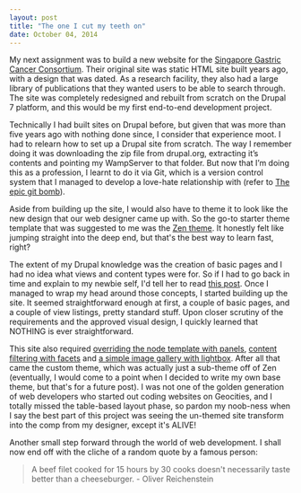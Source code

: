 ```yaml
---
layout: post
title: "The one I cut my teeth on"
date: October 04, 2014
---
```

My next assignment was to build a new website for the [Singapore Gastric Cancer Consortium](http://www.sgcc.sg). Their original site was static HTML site built years ago, with a design that was dated. As a research facility, they also had a large library of publications that they wanted users to be able to search through. The site was completely redesigned and rebuilt from scratch on the Drupal 7 platform, and this would be my first end-to-end development project.

Technically I had built sites on Drupal before, but given that was more than five years ago with nothing done since, I consider that experience moot. I had to relearn how to set up a Drupal site from scratch. The way I remember doing it was downloading the zip file from drupal.org, extracting it’s contents and pointing my WampServer to that folder. But now that I’m doing this as a profession, I learnt to do it via Git, which is a version control system that I managed to develop a love-hate relationship with (refer to [The epic git bomb](the-epic-git-bomb.html)).

Aside from building up the site, I would also have to theme it to look like the new design that our web designer came up with. So the go-to starter theme template that was suggested to me was the [Zen theme](https://drupal.org/project/zen). It honestly felt like jumping straight into the deep end, but that's the best way to learn fast, right?

The extent of my Drupal knowledge was the creation of basic pages and I had no idea what views and content types were for. So if I had to go back in time and explain to my newbie self, I'd tell her to read [this post](http://elliah.roon.io/there-s-a-post-coming-wait-for-it). Once I managed to wrap my head around those concepts, I started building up the site. It seemed straightforward enough at first, a couple of basic pages, and a couple of view listings, pretty standard stuff. Upon closer scrutiny of the requirements and the approved visual design, I quickly learned that NOTHING is ever straightforward.

This site also required [overriding the node template with panels](http://elliah.roon.io/there-s-a-post-coming-wait-for-it), [content filtering with facets](http://elliah.roon.io/there-s-a-post-coming-wait-for-it) and [a simple image gallery with lightbox](http://elliah.roon.io/there-s-a-post-coming-wait-for-it). After all that came the custom theme, which was actually just a sub-theme off of Zen (eventually, I would come to a point when I decided to write my own base theme, but that's for a future post). I was not one of the golden generation of web developers who started out coding websites on Geocities, and I totally missed the table-based layout phase, so pardon my noob-ness when I say the best part of this project was seeing the un-themed site transform into the comp from my designer, except it's ALIVE! 

Another small step forward through the world of web development. I shall now end off with the cliche of a random quote by a famous person:
> A beef filet cooked for 15 hours by 30 cooks doesn't necessarily taste better than a cheeseburger. - Oliver Reichenstein
